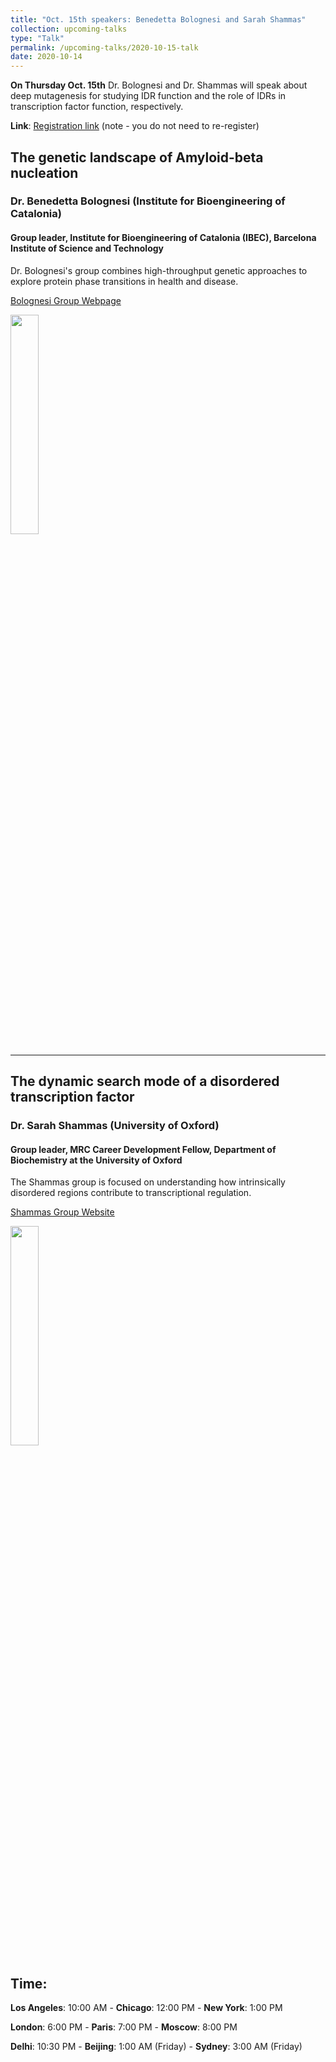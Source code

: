 ```yaml
---
title: "Oct. 15th speakers: Benedetta Bolognesi and Sarah Shammas"
collection: upcoming-talks
type: "Talk"
permalink: /upcoming-talks/2020-10-15-talk
date: 2020-10-14
---
```


**On Thursday Oct. 15th** Dr. Bolognesi and Dr. Shammas will speak about deep mutagenesis for studying IDR function and the role of IDRs in transcription factor function, respectively.


**Link**: [Registration link](https://forms.gle/eGgFFj7Tx3wAB2qh9) (note - you do not need to re-register)


## The genetic landscape of Amyloid-beta nucleation

### Dr. Benedetta Bolognesi (Institute for Bioengineering of Catalonia)

#### Group leader, Institute for Bioengineering of Catalonia (IBEC), Barcelona Institute of Science and Technology
Dr. Bolognesi's group combines high-throughput genetic approaches to explore protein phase transitions in health and disease.

[Bolognesi Group Webpage](https://www.ibecbarcelona.eu/protein-phase-transitions-in-health-and-disease/)

<img src="{{site.baseurl}}/images/speakers/2020/bbolognesi.jpg" width="30%">

---


## The dynamic search mode of a disordered transcription factor

### Dr. Sarah Shammas (University of Oxford)


#### Group leader, MRC Career Development Fellow, Department of Biochemistry at the University of Oxford
The Shammas group is focused on understanding how intrinsically disordered regions contribute to transcriptional regulation.

[Shammas Group Website](http://www.shammaslab.com/)

<img src="{{site.baseurl}}/images/speakers/2020/shammas.jpg" width="30%">


## Time:
**Los Angeles**: 10:00 AM - **Chicago**: 12:00 PM  - **New York**: 1:00 PM 

**London**: 6:00 PM - **Paris**: 7:00 PM - **Moscow**: 8:00 PM 

**Delhi**: 10:30 PM - **Beijing**: 1:00 AM (Friday)  - **Sydney**: 3:00 AM (Friday)




